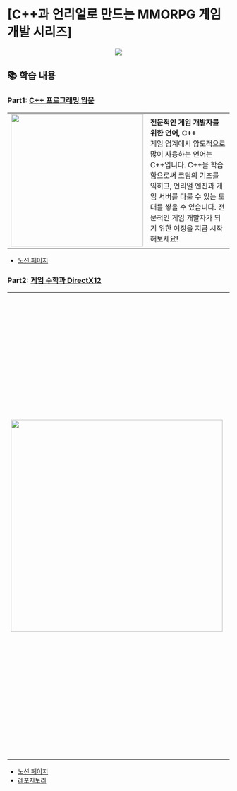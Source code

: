 # [C++과 언리얼로 만드는 MMORPG 게임 개발 시리즈]

<p align=center>
  <img src = "https://cdn.inflearn.com/public/files/courses/326162/1e7c3880-f674-413d-9d2c-f2b25668b637/326162-2.jpg">
</p>

## 📚 학습 내용
### Part1: [C++ 프로그래밍 입문](https://www.inflearn.com/course/%EC%96%B8%EB%A6%AC%EC%96%BC-3d-mmorpg-1)
<table>
  <tr>
    <td><img src="https://cdn.inflearn.com/public/files/courses/326162/cbf30994-371b-4026-99c2-10d387069ee3/326162-1.jpg" width="300"></td>
    <td><strong>전문적인 게임 개발자를 위한 언어, C++</strong><br>게임 업계에서 압도적으로 많이 사용하는 언어는 C++입니다. C++을 학습함으로써 코딩의 기초를 익히고, 언리얼 엔진과 게임 서버를 다룰 수 있는 토대를 쌓을 수 있습니다. 전문적인 게임 개발자가 되기 위한 여정을 지금 시작해보세요!</td>
  </tr>
</table>

- [노션 페이지]()

### Part2: [게임 수학과 DirectX12](https://www.inflearn.com/course/%EC%96%B8%EB%A6%AC%EC%96%BC-3d-mmorpg-2)
<table>
  <tr>
    <td><img src="https://cdn.inflearn.com/public/files/courses/326418/76d865db-9a7b-4d1f-97ca-f264630c5245/326418-0.png" width="480"></td>
    <td><strong>진지한 게임 개발자들을 위한 기초 그래픽스 지식</strong><br>게임 엔진의 비약적인 발전 덕분에, 특별한 그래픽스 지식 없이도 게임을 뚝딱 만들 수 있는 시대가 되었습니다. 하지만 3D 게임이 동작하는 원리를 이해하면, 컨텐츠를 제작할 때 많은 도움이 될 뿐 아니라 유니티/언리얼 엔진을 바라보는 시야가 넓어집니다. DirectX12를 학습함으로써 큰 규모의 C++ 코드를 작성하는 연습을 하고, 언리얼 엔진을 깊이 이해하는 토대를 쌓아보세요! </td>
  </tr>
</table>

- [노션 페이지]()
- [레포지토리]()

